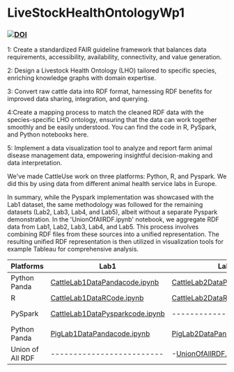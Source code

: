 # LiveStockHealthOntologyWp1
### [![DOI](https://zenodo.org/badge/659116364.svg)](https://zenodo.org/badge/latestdoi/659116364)

1: Create a standardized FAIR guideline framework that balances data requirements, accessibility, availability, connectivity, and value generation.

2: Design a Livestock Health Ontology (LHO) tailored to specific species, enriching knowledge graphs with domain expertise.

3: Convert raw cattle data into RDF format, harnessing RDF benefits for improved data sharing, integration, and querying.

4:Create a mapping process to match the cleaned RDF data with the species-specific LHO ontology, ensuring that the data can work together smoothly and be easily understood. You can find the code in R, PySpark, and Python notebooks here.

5: Implement a data visualization tool to analyze and report farm animal disease management data, empowering insightful decision-making and data interpretation.

We've made CattleUse work on three platforms: Python, R, and Pyspark. We did this by using data from different animal health service labs in Europe.

In summary, while the Pyspark implementation was showcased with the Lab1 dataset, the same methodology was followed for the remaining datasets (Lab2, Lab3, Lab4, and Lab5), albeit without a separate Pyspark demonstration. In the 'UnionOfAllRDF.ipynb' notebook, we aggregate RDF data from Lab1, Lab2, Lab3, Lab4, and Lab5. This process involves combining RDF files from these sources into a unified representation. The resulting unified RDF representation is then utilized in visualization tools for example Tableau for comprehensive analysis.

| Platforms         |          Lab1             |	     Lab2             |	      Lab3	            |      Lab4           |	    Lab5              |
| ------------------| -------------------------| -------------------- |-----------------------------| -----------------------| ------------------------|
| Python Panda      | [CattleLab1DataPandacode.ipynb ](https://github.com/decide-project-eu/LiveStockHealthOntologyWp1/blob/main/CattleLab1DataPandacode.ipynb) | [CattleLab2DataPandaCode.ipynb](https://github.com/decide-project-eu/LiveStockHealthOntologyWp1/blob/main/CattleLab2DataPandaCode.ipynb)  |[CattleLab3DataPandaCode.ipynb](https://github.com/decide-project-eu/LiveStockHealthOntologyWp1/blob/main/CattleLab3DataPandaCode.ipynb) |[CattleLab4DataPandacode.ipynb](https://github.com/decide-project-eu/LiveStockHealthOntologyWp1/blob/main/CattleLab4DataPandaCode.ipynb)| [CattleLab5DataPandaCode.ipynb](https://github.com/decide-project-eu/LiveStockHealthOntologyWp1/blob/main/CattleLab5Pandacode.ipynb)|
| R                 | [CattleLab1DataRCode.ipynb](https://github.com/decide-project-eu/LiveStockHealthOntologyWp1/blob/main/CattleLab1DataRCode.ipynb)      | [CattleLab2DataRCode.ipynb](https://github.com/decide-project-eu/LiveStockHealthOntologyWp1/blob/main/CattleLab2DataRCode.ipynb)    | [CattleLab3DataRCode.ipynb](https://github.com/decide-project-eu/LiveStockHealthOntologyWp1/blob/main/CattleLab3DataRCode.ipynb)     | [CattleLab4RCode.ipynb](https://github.com/decide-project-eu/LiveStockHealthOntologyWp1/blob/main/CattleLab4DataRCode.ipynb)     | [CattleLab5DataRCode.ipynb](https://github.com/decide-project-eu/LiveStockHealthOntologyWp1/blob/main/CattleLab5DataRCode.ipynb)    |
| PySpark           | [CattleLab1DataPysparkcode.ipynb](https://github.com/decide-project-eu/LiveStockHealthOntologyWp1/blob/main/CattleLab1DataPysparkCode.ipynb) |----------------------|-----------------------------| -----------------------| ------------------------|
| Python Panda      | [PigLab1DataPandacode.ipynb ](https://github.com/decide-project-eu/LiveStockHealthOntologyWp1/blob/main/PigLab1.ipynb) | [PigLab2DataPandaCode.ipynb](https://github.com/decide-project-eu/LiveStockHealthOntologyWp1/blob/main/PigLab2.ipynb)  |[PigLab3DataPandaCode.ipynb](https://github.com/decide-project-eu/LiveStockHealthOntologyWp1/blob/main/PigLab3.ipynb) |[PigLab4Pandacode.ipynb](https://github.com/decide-project-eu/LiveStockHealthOntologyWp1/blob/main/PigLab4.ipynb)| [PigLab5DataPandaCode.ipynb](https://github.com/decide-project-eu/LiveStockHealthOntologyWp1/blob/main/PigLab5.ipynb)|
| Union of All RDF  | -------------------------|-[UnionOfAllRDF.ipynb](https://github.com/decide-project-eu/LiveStockHealthOntologyWp1/blob/main/UnionofAllRDF.ipynb)--|-----------------------------|------------------------|-------------------------|




